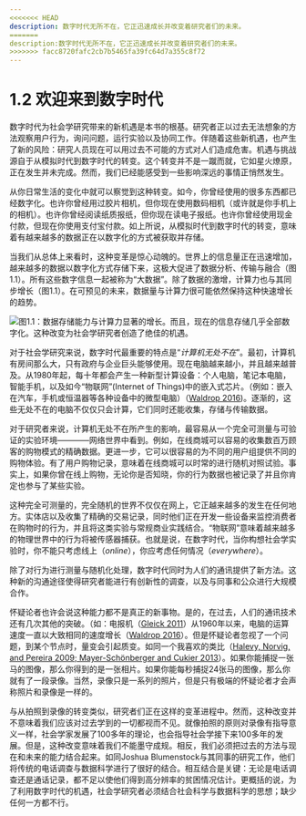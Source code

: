 ```yaml
---
<<<<<<< HEAD
description: 数字时代无所不在，它正迅速成长并改变着研究者们的未来。
=======
description:数字时代无所不在，它正迅速成长并改变着研究者们的未来。
>>>>>>> facc8720fafc2cb7b5465fa39fc64d7a355c8f72
---
```


# 1.2 欢迎来到数字时代

数字时代为社会学研究带来的新机遇是本书的根基。研究者正以过去无法想象的方法观察用户行为，询问问题，运行实验以及协同工作。伴随着这些新机遇，也产生了新的风险：研究人员现在可以用过去不可能的方式对人们造成危害。机遇与挑战源自于从模拟时代到数字时代的转变。这个转变并不是一蹴而就，它如星火燎原，正在发生并未完成。然而，我们已经能感受到一些影响深远的事情正悄然发生。

从你日常生活的变化中就可以察觉到这种转变。如今，你曾经使用的很多东西都已经数字化。也许你曾经用过胶片相机，但你现在使用数码相机（或许就是你手机上的相机）。也许你曾经阅读纸质报纸，但你现在读电子报纸。也许你曾经使用现金付款，但现在你使用支付宝付款。如上所说，从模拟时代到数字时代的转变，意味着有越来越多的数据正在以数字化的方式被获取并存储。

当我们从总体上来看时，这种变革是惊心动魄的。世界上的信息量正在迅速增加，越来越多的数据以数字化方式存储下来，这极大促进了数据分析、传输与融合（图1.1）。所有这些数字信息一起被称为“大数据”。除了数据的激增，计算力也与其同步增长（图1.1）。在可预见的未来，数据量与计算力很可能依然保持这种快速增长的趋势。

![图1.1：数据存储能力与计算力显著的增长。而且，现在的信息存储几乎全部数字化。这种改变为社会学研究者创造了绝佳的机遇。](https://www.bitbybitbook.com/figures/chapter1/bitbybit1-1_hilbert_worlds_2011_fig2_and_5.png)


对于社会学研究来说，数字时代最重要的特点是“*计算机无处不在*”。最初，计算机有房间那么大，只有政府与企业巨头能够使用。现在电脑越来越小，并且越来越普及。从1980年起，每十年都会产生一种新型计算设备：个人电脑，笔记本电脑，智能手机，以及如今“物联网”(Internet of Things)中的嵌入式芯片。（例如：嵌入在汽车，手机或恒温器等各种设备中的微型电脑）（[Waldrop 2016](https://doi.org/10.1038/530144a))。逐渐的，这些无处不在的电脑不仅仅只会计算，它们同时还能收集，存储与传输数据。

对于研究者来说，计算机无处不在所产生的影响，最容易从一个完全可测量与可验证的实验环境————网络世界中看到。例如，在线商城可以容易的收集数百万顾客的购物模式的精确数据。更进一步，它可以很容易的为不同的用户组提供不同的购物体验。有了用户购物记录，意味着在线商城可以时常的进行随机对照试验。事实上，如果你曾在线上购物，无论你是否知晓，你的行为数据也被记录了并且你肯定也参与了某些实验。

这种完全可测量的，完全随机的世界不仅仅在网上，它正越来越多的发生在任何地方。实体店以及收集了精确的交易记录，同时他们正在开发一些设备来监控消费者在购物时的行为，并且将这类实验与常规商业实践结合。“物联网”意味着越来越多的物理世界中的行为将被传感器捕获。也就是说，在数字时代，当你构想社会学实验时，你不能只考虑线上（*online*），你应考虑任何情况（*everywhere*）。

除了对行为进行测量与随机化处理，数字时代同时为人们的通讯提供了新方法。这种新的沟通途径使得研究者能进行有创新性的调查，以及与同事和公众进行大规模合作。

怀疑论者也许会说这种能力都不是真正的新事物。是的，在过去，人们的通讯技术还有几次其他的突破。（如：电报机（[Gleick 2011](https://dl.acm.org/citation.cfm?id=1972547)）从1960年以来，电脑的运算速度一直以大致相同的速度增长（[Waldrop 2016](https://doi.org/10.1038/530144a)）。但是怀疑论者忽视了一个问题，到某个节点时，量变会引起质变。如同一个我喜欢的类比（[Halevy, Norvig, and Pereira 2009; Mayer-Schönberger and Cukier 2013](https://doi.org/10.1109/MIS.2009.36)）。如果你能捕捉一张马的图像，那么你得到的是一张相片。如果你能每秒捕捉24张马的图像，那么你就有了一段录像。当然，录像只是一系列的照片，但是只有极端的怀疑论者才会声称照片和录像是一样的。

与从拍照到录像的转变类似，研究者们正在这样的变革进程中。然而，这种改变并不意味着我们应该对过去学到的一切都视而不见。就像拍照的原则对录像有指导意义一样，社会学家发展了100多年的理论，也会指导社会学接下来100多年的发展。但是，这种改变意味着我们不能墨守成规。相反，我们必须把过去的方法与现在和未来的能力结合起来。如同Joshua Blumenstock与其同事的研究工作，他们将传统的电话调查与数据科学进行了很好的结合。相互结合是关键：无论是电话调查还是通话记录，都不足以使他们得到高分辨率的贫困情况估计。更概括的说，为了利用数字时代的机遇，社会学研究者必须结合社会科学与数据科学的思想；缺少任何一方都不行。
